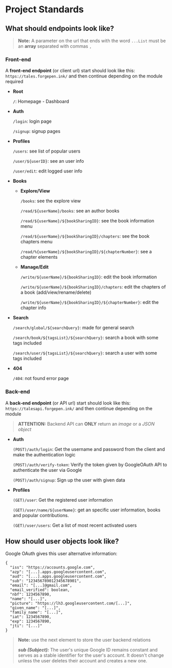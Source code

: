 # Project Standards

## What should endpoints look like?

> **Note:** A parameter on the url that ends with the word ``...List`` must be an **array** separated with commas ``,``

### Front-end

A **front-end endpoint** (or client url) start should look like this: ``https://tales.forgepen.ink/`` and then continue depending on the module required

- **Root**

  ``/``: Homepage - Dashboard

- **Auth**

  ``/login``: login page

  ``/signup``: signup pages

- **Profiles**

  ``/users``: see list of popular users

  ``/user/${userID}``: see an user info

  ``/user/edit``: edit logged user info

- **Books**

  - **Explore/View**
  
    ``/books``: see the explore view

    ``/read/${userName}/books``: see an author books

    ``/read/${userName}/${bookSharingID}``: see the book information menu

    ``/read/${userName}/${bookSharingID}/chapters``: see the book chapters menu

    ``/read/%{userName}/${bookSharingID}/${chapterNumber}``: see a chapter elements

  - **Manage/Edit**

    ``/write/${userName}/${bookSharingID}``: edit the book information

    ``/write/${userName}/${bookSharingID}/chapters``: edit the chapters of a book (add/view/rename/delete)

    ``/write/${userName}/${bookSharingID}/${chapterNumber}``: edit the chapter info

- **Search**

  ``/search/global/${searchQuery}``: made for general search

  ``/search/book/${tagsList}/${searchQuery}``: search a book with some tags included

  ``/search/user/${tagsList}/${searchQuery}``: search a user with some tags included

- **404**

  ``/404``: not found error page


### Back-end

A **back-end endpoint** (or API url) start should look like this: ``https://talesapi.forgepen.ink/`` and then continue depending on the module 

> **ATTENTION:** Backend API can **ONLY** return an *image* or a *JSON object*

- **Auth**

  ``(POST)/auth/login``: Get the username and password from the client and make the authentication logic

  ``(POST)/auth/verify-token``: Verify the token given by GoogleOAuth API to authenticate the user via Google

  ``(POST)/auth/signup``: Sign up the user with given data

- **Profiles**

  ``(GET)/user``: Get the registered user information

  ``(GET)/user/name/${userName}``: get an specific user information, books and popular contributions.

  ``(GET)/user/users``: Get a list of most recent activated users

## How should user objects look like?

Google OAuth gives this user alternative information:

```
{
  "iss": "https://accounts.google.com",
  "azp": "[...].apps.googleusercontent.com",
  "aud": "[...].apps.googleusercontent.com",
  "sub": "123456789012345678901",
  "email": "[...]@gmail.com",
  "email_verified": boolean,
  "nbf": 1234567890,
  "name": "[...]",
  "picture": "https://lh3.googleusercontent.com/[...]",
  "given_name": "[...]",
  "family_name": "[...]",
  "iat": 1234567890,
  "exp": 1234567890,
  "jti": "[...]"
}
```

> **Note:** use the next element to store the user backend relations 
>
> _**sub (Subject):**_ The user's unique Google ID remains constant and serves as a stable identifier for the user's account. It doesn't change unless the user deletes their account and creates a new one.
